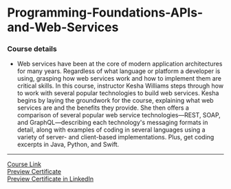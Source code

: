 # Programming-Foundations-APIs-and-Web-Services
### Course details
- Web services have been at the core of modern application architectures for many years. Regardless of what language or platform a developer is using, grasping how web services work and how to implement them are critical skills. In this course, instructor Kesha Williams steps through how to work with several popular technologies to build web services. Kesha begins by laying the groundwork for the course, explaining what web services are and the benefits they provide. She then offers a comparison of several popular web service technologies—REST, SOAP, and GraphQL—describing each technology's messaging formats in detail, along with examples of coding in several languages using a variety of server- and client-based implementations. Plus, get coding excerpts in Java, Python, and Swift.
-------------------------------
[Course Link](https://www.linkedin.com/learning/programming-foundations-apis-and-web-services?resume=false)
<br>
[Preview Certificate](https://drive.google.com/file/d/13pW3NAw-Cj6_vpIdyVhQE7Ur0FzV-C5i/view?usp=sharing)
<br>[Preview Certificate in LinkedIn](https://www.linkedin.com/learning/certificates/3b0c967461ce666fbf36d0a30f5b6084b33c3819c65baf5e72128a22a6881624?trk=share_certificate)
